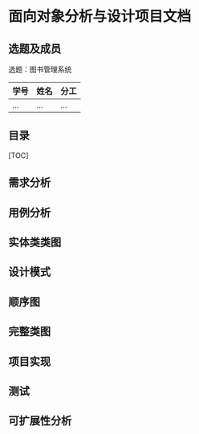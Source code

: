 # 面向对象分析与设计项目文档

## 选题及成员

选题：图书管理系统

| 学号 | 姓名 | 分工 |
| -------- | ---- | ---- |
| ... | ... | ...  |

## 目录

[TOC]

## 需求分析

## 用例分析

## 实体类类图

## 设计模式

## 顺序图

## 完整类图

## 项目实现

## 测试

## 可扩展性分析
